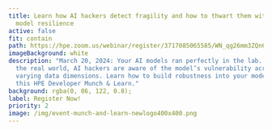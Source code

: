 ```yaml
---
title: Learn how AI hackers detect fragility and how to thwart them with AI
  model resilience
active: false
fit: contain
path: https://hpe.zoom.us/webinar/register/3717085065585/WN_qg26mm3ZQn6Wq3DzwuSapw
imageBackground: white
description: "March 20, 2024: Your AI models ran perfectly in the lab. But in
  the real world, AI hackers are aware of the model’s vulnerability across
  varying data dimensions. Learn how to build robustness into your models in
  this HPE Developer Munch & Learn."
background: rgba(0, 86, 122, 0.8);
label: Register Now!
priority: 2
image: /img/event-munch-and-learn-newlogo400x400.png
---
```

